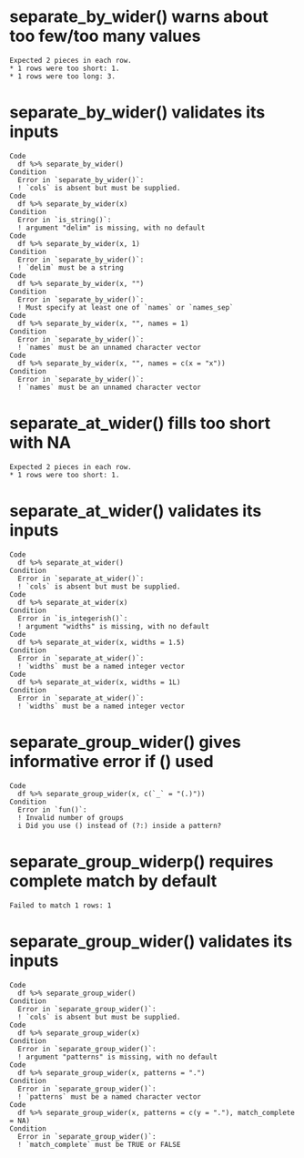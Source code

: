 # separate_by_wider() warns about too few/too many values

    Expected 2 pieces in each row.
    * 1 rows were too short: 1.
    * 1 rows were too long: 3.

# separate_by_wider() validates its inputs

    Code
      df %>% separate_by_wider()
    Condition
      Error in `separate_by_wider()`:
      ! `cols` is absent but must be supplied.
    Code
      df %>% separate_by_wider(x)
    Condition
      Error in `is_string()`:
      ! argument "delim" is missing, with no default
    Code
      df %>% separate_by_wider(x, 1)
    Condition
      Error in `separate_by_wider()`:
      ! `delim` must be a string
    Code
      df %>% separate_by_wider(x, "")
    Condition
      Error in `separate_by_wider()`:
      ! Must specify at least one of `names` or `names_sep`
    Code
      df %>% separate_by_wider(x, "", names = 1)
    Condition
      Error in `separate_by_wider()`:
      ! `names` must be an unnamed character vector
    Code
      df %>% separate_by_wider(x, "", names = c(x = "x"))
    Condition
      Error in `separate_by_wider()`:
      ! `names` must be an unnamed character vector

# separate_at_wider() fills too short with NA

    Expected 2 pieces in each row.
    * 1 rows were too short: 1.

# separate_at_wider() validates its inputs

    Code
      df %>% separate_at_wider()
    Condition
      Error in `separate_at_wider()`:
      ! `cols` is absent but must be supplied.
    Code
      df %>% separate_at_wider(x)
    Condition
      Error in `is_integerish()`:
      ! argument "widths" is missing, with no default
    Code
      df %>% separate_at_wider(x, widths = 1.5)
    Condition
      Error in `separate_at_wider()`:
      ! `widths` must be a named integer vector
    Code
      df %>% separate_at_wider(x, widths = 1L)
    Condition
      Error in `separate_at_wider()`:
      ! `widths` must be a named integer vector

# separate_group_wider() gives informative error if () used

    Code
      df %>% separate_group_wider(x, c(`_` = "(.)"))
    Condition
      Error in `fun()`:
      ! Invalid number of groups
      i Did you use () instead of (?:) inside a pattern?

# separate_group_widerp() requires complete match by default

    Failed to match 1 rows: 1

# separate_group_wider() validates its inputs

    Code
      df %>% separate_group_wider()
    Condition
      Error in `separate_group_wider()`:
      ! `cols` is absent but must be supplied.
    Code
      df %>% separate_group_wider(x)
    Condition
      Error in `separate_group_wider()`:
      ! argument "patterns" is missing, with no default
    Code
      df %>% separate_group_wider(x, patterns = ".")
    Condition
      Error in `separate_group_wider()`:
      ! `patterns` must be a named character vector
    Code
      df %>% separate_group_wider(x, patterns = c(y = "."), match_complete = NA)
    Condition
      Error in `separate_group_wider()`:
      ! `match_complete` must be TRUE or FALSE

